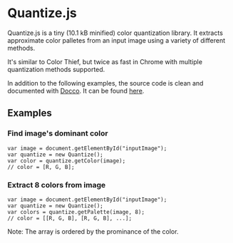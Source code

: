 # Quantize.js
Quantize.js is a tiny (10.1 kB minified) color quantization library. It extracts approximate color palletes from an input image using a variety of different methods.

It's similar to Color Thief, but twice as fast in Chrome with multiple quantization methods supported.

In addition to the following examples, the source code is clean and documented with [Docco](https://jashkenas.github.io/docco/). It can be found [here](https://need12648430.github.io/quantize/docs).

## Examples
### Find image's dominant color

	var image = document.getElementById("inputImage");
	var quantize = new Quantize();
	var color = quantize.getColor(image);
	// color = [R, G, B];

### Extract 8 colors from image

	var image = document.getElementById("inputImage");
	var quantize = new Quantize();
	var colors = quantize.getPalette(image, 8);
	// color = [[R, G, B], [R, G, B], ...];

Note: The array is ordered by the prominance of the color.
